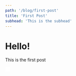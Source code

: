 ```yaml
---
path: '/blog/first-post'
title: 'First Post'
subhead: 'This is the subhead'
---
```


# Hello!
This is the first post

![Close Image](close.png)